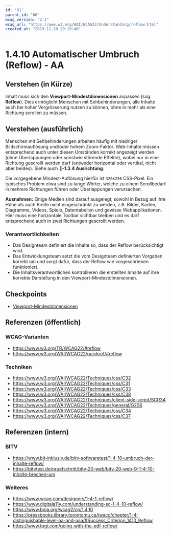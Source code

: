 ```yaml
---
id: "91"
parent_id: "66"
wcag_version: "2.1"
wcag_url: "https://www.w3.org/WAI/WCAG22/Understanding/reflow.html"
created_at: "2019-11-10 20:19:46"
---
```


# 1.4.10 Automatischer Umbruch (Reflow) - AA

## Verstehen (in Kürze)

Inhalt muss sich den **Viewport-Mindestdimensionen** anpassen (sog. **Reflow**). Dies ermöglicht Menschen mit Sehbehinderungen, alle Inhalte auch bei hoher Vergrösserung nutzen zu können, ohne in mehr als eine Richtung scrollen zu müssen.

## Verstehen (ausführlich)

Menschen mit Sehbehinderungen arbeiten häufig mit niedriger Bildschirmauflösung und/oder hohem Zoom-Faktor. Web-Inhalte müssen entsprechend auch unter diesen Umständen korrekt angezeigt werden (ohne Überlappungen oder sonstwie störende Effekte), wobei nur in eine Richtung gescrollt werden darf (entweder horizontal oder vertikal, nicht aber beides). Siehe auch **📜-1.3.4 Ausrichtung**.

Die vorgegebene Mindest-Auflösung hierfür ist `320`x`256` CSS-Pixel. Ein typisches Problem etwa sind zu lange Wörter, welche zu einem Scrollbedarf in mehrere Richtungen führen oder Überlappungen verursachen.

**Ausnahmen:** Einige Medien sind darauf ausgelegt, sowohl in Bezug auf ihre Höhe als auch Breite nicht eingeschränkt zu werden, z.B. Bilder, Karten, Diagramme, Videos, Spiele, Datentabellen und gewisse Webapplikationen. Hier muss eine horizontale Toolbar sichtbar bleiben und es darf entsprechend auch in zwei Richtungen gescrollt werden.

### Verantwortlichkeiten

- Das Designteam definiert die Inhalte so, dass der Reflow berücksichtigt wird.
- Das Entwicklungsteam setzt die vom Designteam definierten Vorgaben korrekt um und sorgt dafür, dass der Reflow wie vorgeschrieben funktioniert.
- Die Inhaltsverantwortlichen kontrollieren die erstellten Inhalte auf ihre korrekte Darstellung in den Viewport-Mindestdimensionen.

## Checkpoints

- [Viewport-Mindestdimensionen](viewport-mindestdimensionen)

## Referenzen (öffentlich)

### WCAG-Varianten
- <https://www.w3.org/TR/WCAG22/#reflow>
- <https://www.w3.org/WAI/WCAG22/quickref/#reflow>

### Techniken
- <https://www.w3.org/WAI/WCAG22/Techniques/css/C32>
- <https://www.w3.org/WAI/WCAG22/Techniques/css/C31>
- <https://www.w3.org/WAI/WCAG22/Techniques/css/C33>
- <https://www.w3.org/WAI/WCAG22/Techniques/css/C38>
- <https://www.w3.org/WAI/WCAG22/Techniques/client-side-script/SCR34>
- <https://www.w3.org/WAI/WCAG22/Techniques/general/G206>
- <https://www.w3.org/WAI/WCAG22/Techniques/css/C34>
- <https://www.w3.org/WAI/WCAG22/Techniques/css/C37>

## Referenzen (intern)

### BITV
- <https://www.bit-inklusiv.de/bitv-softwaretest/1-4-10-umbruch-der-inhalte-reflow/>
- <https://bitvtest.de/pruefschritt/bitv-20-web/bitv-20-web-9-1-4-10-inhalte-brechen-um>

### Weiteres
- <https://www.wcag.com/designers/1-4-1-reflow/>
- <https://www.digitala11y.com/understanding-sc-1-4-10-reflow/>
- <https://www.boia.org/wcag2/cp/1.4.10>
- <https://pressbooks.library.torontomu.ca/iwacc/chapter/1-4-distinguishable-level-aa-and-aaa/#Success_Criterion_1410_Reflow>
- <https://www.tpgi.com/going-with-the-pdf-reflow/>